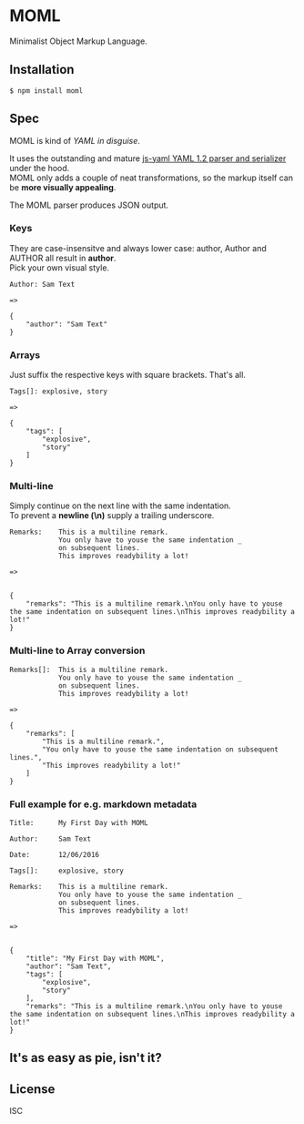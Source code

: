 
MOML
====

Minimalist Object Markup Language.


Installation
------------

    $ npm install moml


Spec
-----

MOML is kind of *YAML in disguise*. 

It uses the outstanding and mature [js-yaml YAML 1.2 parser and serializer](https://www.npmjs.com/package/js-yaml) under the hood.  
MOML only adds a couple of neat transformations, so the markup itself can be **more visually appealing**.

The MOML parser produces JSON output.


### Keys 

They are case-insensitve and always lower case: author, Author and AUTHOR all result in **author**.  
Pick your own visual style.

```
Author: Sam Text

=>

{
    "author": "Sam Text"
}

```

### Arrays

Just suffix the respective keys with square brackets. That's all.

```
Tags[]: explosive, story

=>

{
    "tags": [
        "explosive", 
        "story"
    ]
}

```

### Multi-line

Simply continue on the next line with the same indentation.  
To prevent a **newline (\n)** supply a trailing underscore.

```
Remarks:    This is a multiline remark.
            You only have to youse the same indentation _
            on subsequent lines. 
            This improves readybility a lot!

=>


{
    "remarks": "This is a multiline remark.\nYou only have to youse the same indentation on subsequent lines.\nThis improves readybility a lot!"
}
```

### Multi-line to Array conversion

```
Remarks[]:  This is a multiline remark.
            You only have to youse the same indentation _
            on subsequent lines.
            This improves readybility a lot!

=>

{
    "remarks": [
        "This is a multiline remark.",
        "You only have to youse the same indentation on subsequent lines.",
        "This improves readybility a lot!"
    ]
}

```

### Full example for e.g. markdown metadata


```
Title:      My First Day with MOML

Author:     Sam Text

Date:       12/06/2016

Tags[]:     explosive, story

Remarks:    This is a multiline remark.
            You only have to youse the same indentation _
            on subsequent lines. 
            This improves readybility a lot!

=>


{
    "title": "My First Day with MOML",
    "author": "Sam Text",
    "tags": [
        "explosive", 
        "story"
    ],
    "remarks": "This is a multiline remark.\nYou only have to youse the same indentation on subsequent lines.\nThis improves readybility a lot!"
}
```


It's as easy as pie, isn't it?
------------------------------


License
-------
ISC
